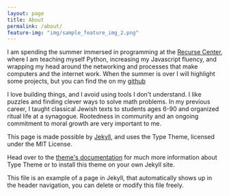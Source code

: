 ```yaml
---
layout: page
title: About
permalink: /about/
feature-img: "img/sample_feature_img_2.png"
---
```


I am spending the summer immersed in programming at the [Recurse Center](http://www.recurse.com), where I am teaching myself Python, increasing my Javascript fluency, and wrapping my head around the networking and processes that make computers and the internet work. When the summer is over I will highlight some projects, but you can find the on my [github](https://www.github.com/sfrapoport)

I love building things, and I avoid using tools I don't understand. I like puzzles and finding clever ways to solve math problems. In my previous career, I taught classical Jewish texts to students ages 6-90 and organized ritual life at a synagogue. Rootedness in community and an ongoing commitment to moral growth are very important to me. 

This page is made possible by [Jekyll](http://jekyllrb.com/), and uses the Type Theme, licensed under the MIT License.

Head over to the [theme's documentation](https://rohanchandra.github.io/project/type.html) for much more information about Type Theme or to install this theme on your own Jekyll site.

This file is an example of a page in Jekyll, that automatically shows up in the header navigation, you can delete or modify this file freely.
